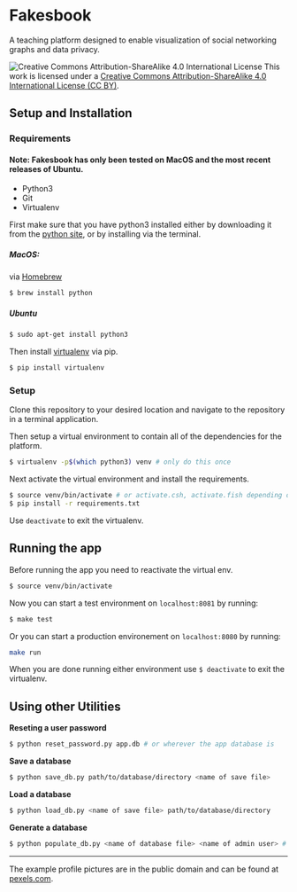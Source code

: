Fakesbook
=================
A teaching platform designed to enable visualization of social networking graphs and data privacy.


![Creative Commons Attribution-ShareAlike 4.0 International License](https://i.creativecommons.org/l/by-sa/4.0/88x31.png "CC BY")
This work is licensed under a [Creative Commons Attribution-ShareAlike 4.0 International License (CC BY)](https://creativecommons.org/licenses/by/4.0/).

Setup and Installation
-----

### Requirements
#### Note: Fakesbook has only been tested on MacOS and the most recent releases of Ubuntu.

* Python3
* Git
* Virtualenv

First make sure that you have python3 installed either by downloading it from the [python site](https://www.python.org/downloads/), or by installing via the terminal.

##### MacOS:
via [Homebrew](https://brew.sh/)
```bash
$ brew install python
```

##### Ubuntu
```bash
$ sudo apt-get install python3
```

Then install [virtualenv](https://virtualenv.pypa.io/en/stable/) via pip.

```bash
$ pip install virtualenv
```

### Setup

Clone this repository to your desired location and navigate to the repository in a terminal application.

Then setup a virtual environment to contain all of the dependencies for the platform.
```bash
$ virtualenv -p$(which python3) venv # only do this once
```

Next activate the virtual environment and install the requirements.
```bash
$ source venv/bin/activate # or activate.csh, activate.fish depending on shell
$ pip install -r requirements.txt
```
Use `deactivate` to exit the virtualenv.

Running the app
---------------

Before running the app you need to reactivate the virtual env.
```bash
$ source venv/bin/activate
```

Now you can start a test environment on `localhost:8081` by running:
```bash
$ make test
```

Or you can start a production environement on `localhost:8080` by running:
```bash
make run
```

When you are done running either environment use `$ deactivate` to exit the virtualenv.

Using other Utilities
-----------

**Reseting a user password**
```bash
$ python reset_password.py app.db # or wherever the app database is
```

**Save a database**
```bash
$ python save_db.py path/to/database/directory <name of save file>
```

**Load a database**
```bash
$ python load_db.py <name of save file> path/to/database/directory
```

**Generate a database**
```bash
$ python populate_db.py <name of database file> <name of admin user> # the admin user's name will be used as the password
```

-----------
The example profile pictures are in the public domain and can be found at [pexels.com](https://www.pexels.com/).
